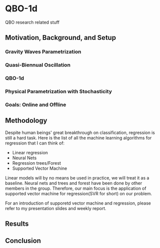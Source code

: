 # QBO-1d
QBO research related stuff

## Motivation, Background, and Setup


### Gravity Waves Parametrization

### Quasi-Biennual Oscillation


### QBO-1d


### Physical Parametrization with Stochasticity


### Goals: Online and Offline



## Methodology
Despite human beings' great breakthrough on classification, regression is still a hard task. Here is the list of all the machine learning algorithms for regression that I can think of:

* Linear regression
* Neural Nets
* Regression trees/Forest
* Supported Vector Machine

Linear models will by no means be used in practice, we will treat it as a baseline. Neural nets and trees and forest have been done by other members in the group. Therefore, our main focus is the application of supported vector machine for regression(SVR for short) on our problem.

For an introduction of supporetd vector machine and regression, please refer to my presentation slides and weekly report.


## Results



## Conclusion



